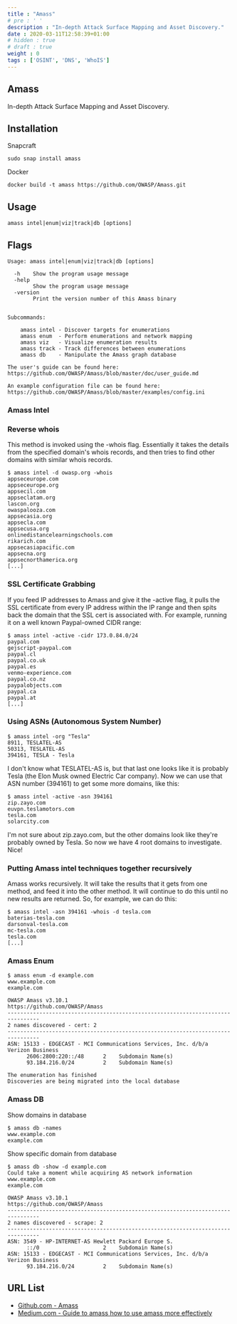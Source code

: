 ```yaml
---
title : "Amass"
# pre : ' '
description : "In-depth Attack Surface Mapping and Asset Discovery."
date : 2020-03-11T12:58:39+01:00
# hidden : true
# draft : true
weight : 0
tags : ['OSINT', 'DNS', 'WhoIS']
---
```


## Amass

In-depth Attack Surface Mapping and Asset Discovery.

## Installation

Snapcraft

```plain
sudo snap install amass
```

Docker

```plain
docker build -t amass https://github.com/OWASP/Amass.git
```

## Usage

```plain
amass intel|enum|viz|track|db [options]
```

## Flags

```plain
Usage: amass intel|enum|viz|track|db [options]

  -h    Show the program usage message
  -help
        Show the program usage message
  -version
        Print the version number of this Amass binary


Subcommands:

    amass intel - Discover targets for enumerations
    amass enum  - Perform enumerations and network mapping
    amass viz   - Visualize enumeration results
    amass track - Track differences between enumerations
    amass db    - Manipulate the Amass graph database

The user's guide can be found here:
https://github.com/OWASP/Amass/blob/master/doc/user_guide.md

An example configuration file can be found here:
https://github.com/OWASP/Amass/blob/master/examples/config.ini
```

### Amass Intel

### Reverse whois

This method is invoked using the -whois flag. Essentially it takes the details from the specified domain's whois records, and then tries to find other domains with similar whois records.

```plain
$ amass intel -d owasp.org -whois
appseceurope.com
appseceurope.org
appsecil.com
appseclatam.org
lascon.org
owaspalooza.com
appsecasia.org
appsecla.com
appsecusa.org
onlinedistancelearningschools.com
rikarich.com
appsecasiapacific.com
appsecna.org
appsecnorthamerica.org
[...]
```

### SSL Certificate Grabbing

If you feed IP addresses to Amass and give it the -active flag, it pulls the SSL certificate from every IP address within the IP range and then spits back the domain that the SSL cert is associated with. For example, running it on a well known Paypal-owned CIDR range:

```plain
$ amass intel -active -cidr 173.0.84.0/24  
paypal.com
gejscript-paypal.com
paypal.cl
paypal.co.uk
paypal.es
venmo-experience.com
paypal.co.nz
paypalobjects.com
paypal.ca
paypal.at
[...]
```

### Using ASNs (Autonomous System Number)

```plain
$ amass intel -org "Tesla"
8911, TESLATEL-AS
50313, TESLATEL-AS
394161, TESLA - Tesla
```

I don't know what TESLATEL-AS is, but that last one looks like it is probably Tesla (the Elon Musk owned Electric Car company). Now we can use that ASN number (394161) to get some more domains, like this:

```plain
$ amass intel -active -asn 394161
zip.zayo.com
euvpn.teslamotors.com
tesla.com
solarcity.com
```

I'm not sure about zip.zayo.com, but the other domains look like they're probably owned by Tesla. So now we have 4 root domains to investigate. Nice!

### Putting Amass intel techniques together recursively

Amass works recursively. It will take the results that it gets from one method, and feed it into the other method. It will continue to do this until no new results are returned. So, for example, we can do this:

```plain
$ amass intel -asn 394161 -whois -d tesla.com
baterias-tesla.com
darsonval-tesla.com
mc-tesla.com
tesla.com
[...]
```

### Amass Enum

```plain
$ amass enum -d example.com
www.example.com
example.com

OWASP Amass v3.10.1                               https://github.com/OWASP/Amass
--------------------------------------------------------------------------------
2 names discovered - cert: 2
--------------------------------------------------------------------------------
ASN: 15133 - EDGECAST - MCI Communications Services, Inc. d/b/a Verizon Business
      2606:2800:220::/48      2    Subdomain Name(s)
      93.184.216.0/24         2    Subdomain Name(s)

The enumeration has finished
Discoveries are being migrated into the local database
```

### Amass DB

Show domains in database

```plain
$ amass db -names
www.example.com
example.com
```

Show specific domain from database

```plain
$ amass db -show -d example.com
Could take a moment while acquiring AS network information
www.example.com
example.com

OWASP Amass v3.10.1                               https://github.com/OWASP/Amass
--------------------------------------------------------------------------------
2 names discovered - scrape: 2
--------------------------------------------------------------------------------
ASN: 3549 - HP-INTERNET-AS Hewlett Packard Europe S.
      ::/0                    2    Subdomain Name(s)
ASN: 15133 - EDGECAST - MCI Communications Services, Inc. d/b/a Verizon Business
      93.184.216.0/24         2    Subdomain Name(s)
```

## URL List

- [Github.com - Amass](https://github.com/OWASP/Amass)
- [Medium.com - Guide to amass how to use amass more effectively](https://medium.com/@hakluke/haklukes-guide-to-amass-how-to-use-amass-more-effectively-for-bug-bounties-7c37570b83f7)
